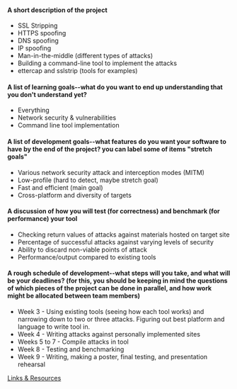 #### A short description of the project
- SSL Stripping
- HTTPS spoofing
- DNS spoofing
- IP spoofing
- Man-in-the-middle (different types of attacks)
- Building a command-line tool to implement the attacks
- ettercap and sslstrip (tools for examples)

#### A list of learning goals--what do you want to end up understanding that you don't understand yet?
- Everything
- Network security & vulnerabilities
- Command line tool implementation

#### A list of development goals--what features do you want your software to have by the end of the project? you can label some of items "stretch goals"
- Various network security attack and interception modes (MITM)
- Low-profile (hard to detect, maybe stretch goal)
- Fast and efficient (main goal)
- Cross-platform and diversity of targets

#### A discussion of how you will test (for correctness) and benchmark (for performance) your tool
- Checking return values of attacks against materials hosted on target site
- Percentage of successful attacks against varying levels of security
- Ability to discard non-viable points of attack
- Performance/output compared to existing tools

#### A rough schedule of development--what steps will you take, and what will be your deadlines? (for this, you should be keeping in mind the questions of which pieces of the project can be done in parallel, and how work might be allocated between team members)
- Week 3 - Using existing tools (seeing how each tool works) and narrowing down to two or three attacks. Figuring out best platform and language to write tool in.
- Week 4 - Writing attacks against personally implemented sites
- Weeks 5 to 7 -  Compile attacks in tool
- Week 8 - Testing and benchmarking
- Week 9 - Writing, making a poster, final testing, and presentation rehearsal

[Links & Resources](notes/resources.md)